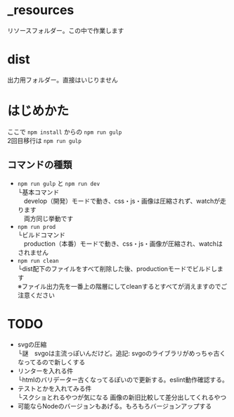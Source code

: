 # _resources
リソースフォルダー。この中で作業します

# dist
出力用フォルダー。直接はいじりません

# はじめかた
ここで `npm install` からの `npm run gulp`  
2回目移行は `npm run gulp`  

## コマンドの種類
* `npm run gulp` と `npm run dev`  
└基本コマンド  
　develop（開発）モードで動き、css・js・画像は圧縮されず、watchが走ります  
　両方同じ挙動です
* `npm run prod`  
└ビルドコマンド  
　production（本番）モードで動き、css・js・画像が圧縮され、watchはされません
* `npm run clean`  
└dist配下のファイルをすべて削除した後、productionモードでビルドします  
※ファイル出力先を一番上の階層にしてcleanするとすべてが消えますのでご注意ください

# TODO
* svgの圧縮  
└謎　svgoは主流っぽいんだけど。追記: svgoのライブラリがめっちゃ古くなってるので新しくする
* リンターを入れる件  
└htmlのバリデーター古くなってるぽいので更新する。eslint動作確認する。
* テストとかを入れてみる件  
└スクショとれるやつが気になる  画像の新旧比較して差分出してくれるやつ
* 可能ならNodeのバージョンもあげる。もろもろバージョンアップする